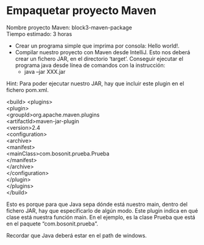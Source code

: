 # Empaquetar proyecto Maven
Nombre proyecto Maven: block3-maven-package  
Tiempo estimado: 3 horas  

- Crear un programa simple que imprima por consola: Hello world!.
- Compilar nuestro proyecto con Maven desde IntelliJ. Esto nos deberá crear un fichero JAR, en el directorio ‘target’. Conseguir ejecutar el programa java desde línea de comandos con la instrucción:
  - java –jar XXX.jar 

Hint: Para poder ejecutar nuestro JAR, hay que incluir este plugin en el fichero pom.xml.

\<build>
\<plugins>  
\<plugin>  
\<groupId>org.apache.maven.plugins</groupId>  
\<artifactId>maven-jar-plugin</artifactId>  
\<version>2.4</version>  
\<configuration>  
\<archive>  
\<manifest>  
\<mainClass>com.bosonit.prueba.Prueba</mainClass>  
\</manifest>  
\</archive>  
\</configuration>  
\</plugin>  
\</plugins>  
\</build>  


Esto es porque para que Java sepa dónde está nuestro main, dentro del fichero JAR, hay que especificarlo de algún modo. Este plugin indica en qué clase está nuestra función main. En el ejemplo, es la clase Prueba que está en el paquete “com.bosonit.prueba”.

Recordar que Java deberá estar en el path de windows.



